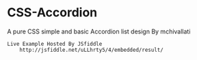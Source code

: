 CSS-Accordion
=============

A pure CSS simple and basic Accordion list design By mchivallati

    Live Example Hosted By JSfiddle
        http://jsfiddle.net/uLLhrty5/4/embedded/result/
